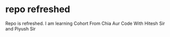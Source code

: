 # repo refreshed

Repo is refreshed.
I am learning Cohort From Chia Aur Code With Hitesh Sir and Piyush Sir